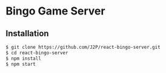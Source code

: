 # Bingo Game Server

## Installation

``` bash
$ git clone https://github.com/J2P/react-bingo-server.git
$ cd react-bingo-server
$ npm install
$ npm start
```
